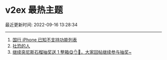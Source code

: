 # v2ex 最热主题

最近更新时间: 2022-09-16 13:28:34

--- 
1. [国行 iPhone 已知不支持功能列表](https://www.v2ex.com/t/880430) 
2. [社恐的人](https://www.v2ex.com/t/880444) 
3. [继续突尼斯石榴抽奖送 1 整箱😋👌🧺，大家回帖继续参与抽奖~](https://www.v2ex.com/t/880463) 
